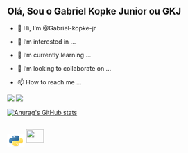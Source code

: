 ## Olá, Sou o Gabriel Kopke Junior ou GKJ 

- 👋 Hi, I’m @Gabriel-kopke-jr


- 👀 I’m interested in ...
- 🌱 I’m currently learning ...
- 💞️ I’m looking to collaborate on ...
- 📫 How to reach me ...

<div> 




  <a href = "mailto:gabrielkopke668@gmail.com"><img src="https://img.shields.io/badge/-Gmail-%23333?style=for-the-badge&logo=gmail&logoColor=white" target="_blank"></a>
  <a href="https://www.linkedin.com/in/gabriel-kopke-j%C3%BAnior-5b4a88193/" target="_blank"><img src="https://img.shields.io/badge/-LinkedIn-%230077B5?style=for-the-badge&logo=linkedin&logoColor=white" target="_blank"></a> 
  </div>
  
  
  
  [![Anurag's GitHub stats](https://github-readme-stats.vercel.app/api?username=Gabriel-kopke-jr)](https://github.com/anuraghazra/github-readme-stats)





<div style="display: inline_block"><br>

  <img align="center" alt="Rafa-Python" height="30" width="40" src="https://raw.githubusercontent.com/devicons/devicon/master/icons/python/python-original.svg">
  <img src="https://icon-library.com/images/java-icon-png/java-icon-png-15.jpg"  height="30" width="40" />
 </div>
  
    

